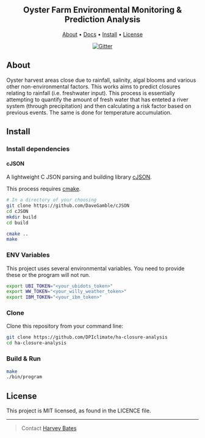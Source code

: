 <h2 align="center">
    Oyster Farm Environmental Monitoring & Prediction Analysis
</h2>
<p align="center">
  <a href="#about">About</a> •
  <a href="https://dpiclimate.github.io/ha-closure-analysis/">Docs</a> •
  <a href="#install">Install</a> •
  <a href="#license">License</a>
</p>

<p align="center">
  <a href="https://github.com/DPIclimate/ha-closure-analysis/actions">
    <img src="https://github.com/DPIclimate/ha-closure-analysis/actions/workflows/main.yml/badge.svg"
         alt="Gitter">
  </a>
</p>

## About

Oyster harvest areas close due to rainfall, salinity, algal blooms and various other non-environmental factors.
This works aims to predict closures relating to rainfall (i.e. freshwater input). This process is essentially 
attempting to quantify the amount of fresh water that has enteted a river system (through precipitation) and
then calculating a risk factor based on previous events. The same is done for temperature accumulation.

## Install
### Install dependencies
#### cJSON
A lightweight C JSON parsing and building library [cJSON](https://github.com/DaveGamble/cJSON).

This process requires [cmake](https://cmake.org/).
```bash
# In a directory of your choosing
git clone https://github.com/DaveGamble/cJSON
cd cJSON
mkdir build
cd build

cmake ..
make
```
### ENV Variables
This project uses several environmental variables. 
You need to provide these or the program will not run.
```bash
export UBI_TOKEN="<your_ubidots_token>"
export WW_TOKEN="<your_willy_weather_token>"
export IBM_TOKEN="<your_ibm_token>"
```

### Clone
Clone this repository from your command line:

```bash
git clone https://github.com/DPIclimate/ha-closure-analysis
cd ha-closure-analysis
```

### Build & Run
```bash
make
./bin/program
```

## License
This project is MIT licensed, as found in the LICENCE file.

---
> Contact [Harvey Bates](mailto:harvey.bates@dpi.nsw.gov.au)

